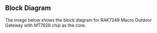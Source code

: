## Block Diagram

The image below shows the block diagram for RAK7249 Macro Outdoor Gateway with MT7628 chip as the core.

<rk-img
  src="/assets/images/datasheet/rak7249/block-diagram.jpg"
  width="100%"
  figure-number="5"
  caption="Block Diagram"
/>

